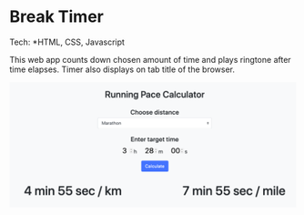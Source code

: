 # Break Timer

Tech: *HTML, CSS, Javascript

This web app counts down chosen amount of time and plays ringtone after time elapses. Timer also displays on tab title of the browser. 

![Break Timer](https://github.com/marcinszablowski/running_pace_calculator/blob/master/img/running_pace_calculator.png)
